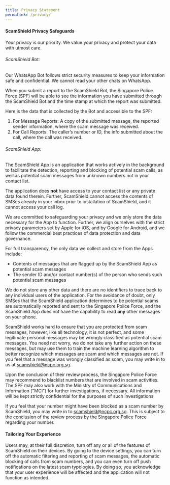 ```yaml
---
title: Privacy Statement
permalink: /privacy/
---
```

#### ScamShield Privacy Safeguards

Your privacy is our priority. We value your privacy and protect your data with utmost care. 

###### ScamShield Bot:
Our WhatsApp Bot follows strict security measures to keep your information safe and confidential. We cannot read your other chats on WhatsApp.

When you submit a report to the ScamShield Bot, the Singapore Police Force (SPF) will be able to see the information you have submitted through the ScamShield Bot and the time stamp at which the report was submitted. 

Here is the data that is collected by the Bot and accessible to the SPF: 
1. For Message Reports: A copy of the submitted message, the reported sender information, where the scam message was received.
2. For Call Reports: The caller’s number or ID, the info submitted about the call, where the call was received.

###### ScamShield App:
The ScamShield App is an application that works actively in the background to facilitate the detection, reporting and blocking of potential scam calls, as well as potential scam messages from unknown numbers not in your contact list. 

The application does **not** have access to your contact list or any private data found therein. Further, ScamShield cannot access the contents of SMSes already in your inbox prior to installation of ScamShield, and it cannot access your call log. 

We are committed to safeguarding your privacy and we only store the data necessary for the App to function. Further, we align ourselves with the strict privacy parameters set by Apple for iOS, and by Google for Android, and we follow the commercial best practices of data protection and data governance.

For full transparency, the only data we collect and store from the Apps include:

*  Contents of messages that are flagged up by the ScamShield App as potential scam messages
*  The sender ID and/or contact number(s) of the person who sends such potential scam messages

We do not store any other data and there are no identifiers to trace back to any individual users of the application. For the avoidance of doubt, only SMSes that the ScamShield application determines to be potential scams are automatically reported and sent to the Singapore Police Force, and the ScamShield App does not have the capability to read **any** other messages on your phone.

ScamShield works hard to ensure that you are protected from scam messages, however, like all technology, it is not perfect, and some legitimate personal messages may be wrongly classified as potential scam messages. You need not worry, we do not take any further action on these messages, but may use them to train the machine learning algorithm to better recognize which messages are scam and which messages are not. If you feel that a message was wrongly classified as scam, you may write in to us at [scamshield@ncpc.org.sg](mailto:scamshield@ncpc.org.sg).

 Upon the conclusion of their review process, the Singapore Police Force may recommend to blacklist numbers that are involved in scam activities. The SPF may also work with the Ministry of Communications and Information ("MCI") for further investigations, if necessary. All information will be kept strictly confidential for the purposes of such investigations.

If you feel that your number might have been blocked as a scam number by ScamShield, you may write in to [scamshield@ncpc.org.sg](mailto:scamshield@ncpc.org.sg). This is subject to the conclusion of the review process by the Singapore Police Force regarding your number.

#### Tailoring Your Experience
Users may, at their full discretion, turn off any or all of the features of ScamShield on their devices. By going to the device settings, you can turn off the automatic filtering and reporting of scam messages, the automatic blocking of calls from scam numbers, and you can even turn off push notifications on the latest scam typologies. By doing so, you acknowledge that your user experience will be affected and the application will not function as intended.